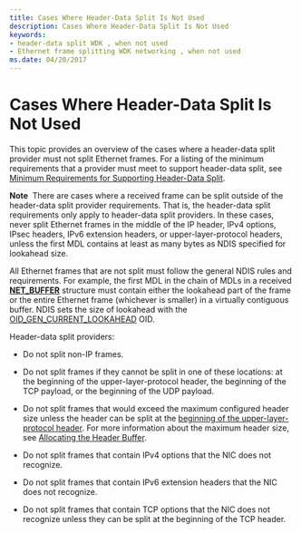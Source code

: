 ```yaml
---
title: Cases Where Header-Data Split Is Not Used
description: Cases Where Header-Data Split Is Not Used
keywords:
- header-data split WDK , when not used
- Ethernet frame splitting WDK networking , when not used
ms.date: 04/20/2017
---
```


# Cases Where Header-Data Split Is Not Used





This topic provides an overview of the cases where a header-data split provider must not split Ethernet frames. For a listing of the minimum requirements that a provider must meet to support header-data split, see [Minimum Requirements for Supporting Header-Data Split](minimum-requirements-for-supporting-header-data-split.md).

**Note**  There are cases where a received frame can be split outside of the header-data split provider requirements. That is, the header-data split requirements only apply to header-data split providers. In these cases, never split Ethernet frames in the middle of the IP header, IPv4 options, IPsec headers, IPv6 extension headers, or upper-layer-protocol headers, unless the first MDL contains at least as many bytes as NDIS specified for lookahead size.

 

All Ethernet frames that are not split must follow the general NDIS rules and requirements. For example, the first MDL in the chain of MDLs in a received [**NET\_BUFFER**](/windows-hardware/drivers/ddi/nbl/ns-nbl-net_buffer) structure must contain either the lookahead part of the frame or the entire Ethernet frame (whichever is smaller) in a virtually contiguous buffer. NDIS sets the size of lookahead with the [OID\_GEN\_CURRENT\_LOOKAHEAD](./oid-gen-current-lookahead.md) OID.

Header-data split providers:

-   Do not split non-IP frames.

-   Do not split frames if they cannot be split in one of these locations: at the beginning of the upper-layer-protocol header, the beginning of the TCP payload, or the beginning of the UDP payload.

-   Do not split frames that would exceed the maximum configured header size unless the header can be split at the [beginning of the upper-layer-protocol header](splitting-frames-at-the-beginning-of-the-upper-layer-protocol-headers.md). For more information about the maximum header size, see [Allocating the Header Buffer](allocating-the-header-buffer.md).

-   Do not split frames that contain IPv4 options that the NIC does not recognize.

-   Do not split frames that contain IPv6 extension headers that the NIC does not recognize.

-   Do not split frames that contain TCP options that the NIC does not recognize unless they can be split at the beginning of the TCP header.

 

